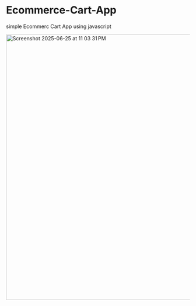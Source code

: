 # Ecommerce-Cart-App

simple Ecommerc Cart App using javascript



<img width="727" alt="Screenshot 2025-06-25 at 11 03 31 PM" src="https://github.com/user-attachments/assets/ef1a6205-f045-4963-9222-13b59c62a653" />
